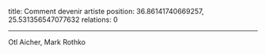 title: Comment devenir artiste
position: 36.86141740669257, 25.531356547077632
relations: 0

---


Otl Aicher, Mark Rothko